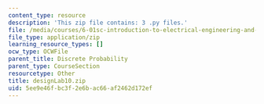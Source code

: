 ```yaml
---
content_type: resource
description: 'This zip file contains: 3 .py files.'
file: /media/courses/6-01sc-introduction-to-electrical-engineering-and-computer-science-i-spring-2011/5ee9e46fbc3f2e6bac66af2462d172ef_designLab10.zip
file_type: application/zip
learning_resource_types: []
ocw_type: OCWFile
parent_title: Discrete Probability
parent_type: CourseSection
resourcetype: Other
title: designLab10.zip
uid: 5ee9e46f-bc3f-2e6b-ac66-af2462d172ef
---
```

